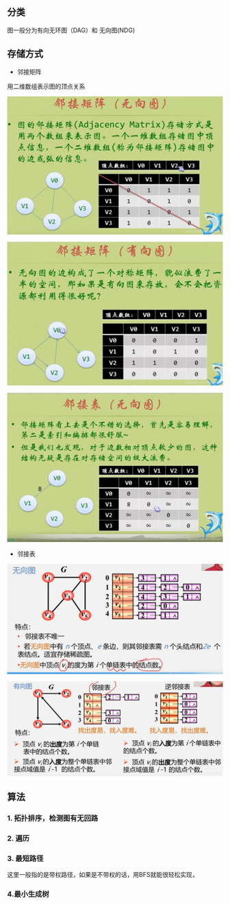 ## 分类

图一般分为有向无环图（DAG）和 无向图(NDG)


## 存储方式

- 邻接矩阵

用二维数组表示图的顶点关系

![](./table1.jpeg)

![](./table2.jpeg)

![](./table3.jpeg)

- 邻接表


![](./table4.png)

![](./table5.jpeg)



## 算法

### 1. 拓扑排序，检测图有无回路

### 2. 遍历

### 3. 最短路径

这里一般指的是带权路径，如果是不带权的话，用BFS就能很轻松实现，

### 4.最小生成树